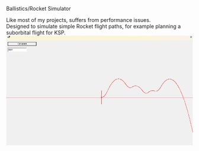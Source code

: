 Ballistics/Rocket Simulator   

Like most of my projects, suffers from performance issues.   
Designed to simulate simple Rocket flight paths, for example planning a suborbital flight for KSP.   
<img src = "Pic.png">